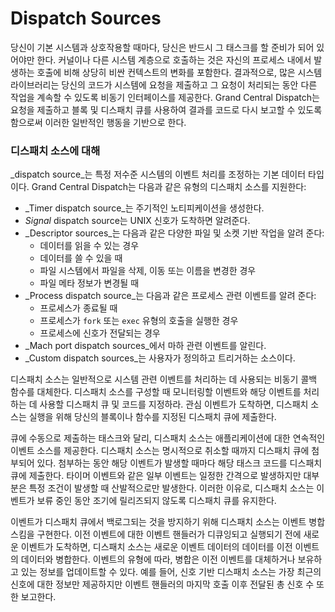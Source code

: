 # Dispatch Sources

당신이 기본 시스템과 상호작용할 때마다, 당신은 반드시 그 태스크를 할 준비가 되어 있어야만 한다. 커널이나 다른 시스템 계층으로 호출하는 것은 자신의 프로세스 내에서 발생하는 호출에 비해 상당히 비싼 컨텍스트의 변화를 포함한다. 결과적으로, 많은 시스템 라이브러리는 당신의 코드가 시스템에 요청을 제출하고 그 요청이 처리되는 동안 다른 작업을 계속할 수 있도록 비동기 인터페이스를 제공한다. Grand Central Dispatch는 요청을 제출하고 블록 및 디스패치 큐를 사용하여 결과를 코드로 다시 보고할 수 있도록 함으로써 이러한 일반적인 행동을 기반으로 한다.

### 디스패치 소스에 대해

_dispatch source_는 특정 저수준 시스템의 이벤트 처리를 조정하는 기본 데이터 타입이다. Grand Central Dispatch는 다음과 같은 유형의 디스패치 소스를 지원한다:

* _Timer dispatch source_는 주기적인 노티피케이션을 생성한다.
* _Signal_ dispatch source는 UNIX 신호가 도착하면 알려준다.
* _Descriptor sources_는 다음과 같은 다양한 파일 및 소켓 기반 작업을 알려 준다:
  * 데이터를 읽을 수 있는 경우
  * 데이터를 쓸 수 있을 때
  * 파일 시스템에서 파일을 삭제, 이동 또는 이름을 변경한 경우
  * 파일 메타 정보가 변경될 때
* _Process dispatch source_는 다음과 같은 프로세스 관련 이벤트를 알려 준다:
  * 프로세스가 종료될 때
  * 프로세스가 `fork` 또는 `exec` 유형의 호출을 실행한 경우
  * 프로세스에 신호가 전달되는 경우
* _Mach port dispatch sources_에서 마하 관련 이벤트를 알린다.
* _Custom dispatch sources_는 사용자가 정의하고 트리거하는 소스이다.

디스패치 소스는 일반적으로 시스템 관련 이벤트를 처리하는 데 사용되는 비동기 콜백 함수를 대체한다. 디스패치 소스를 구성할 때 모니터링할 이벤트와 해당 이벤트를 처리하는 데 사용할 디스패치 큐 및 코드를 지정하라. 관심 이벤트가 도착하면, 디스패치 소스는 실행을 위해 당신의 블록이나 함수를 지정된 디스패치 큐에 제출한다.

큐에 수동으로 제출하는 태스크와 달리, 디스패치 소스는 애플리케이션에 대한 연속적인 이벤트 소스를 제공한다. 디스패치 소스는 명시적으로 취소할 때까지 디스패치 큐에 첨부되어 있다. 첨부하는 동안 해당 이벤트가 발생할 때마다 해당 태스크 코드를 디스패치 큐에 제출한다. 타이머 이벤트와 같은 일부 이벤트는 일정한 간격으로 발생하지만 대부분은 특정 조건이 발생할 때 산발적으로만 발생한다. 이러한 이유로, 디스패치 소스는 이벤트가 보류 중인 동안 조기에 릴리즈되지 않도록 디스패치 큐를 유지한다.

이벤트가 디스패치 큐에서 백로그되는 것을 방지하기 위해 디스패치 소스는 이벤트 병합 스킴을 구현한다. 이전 이벤트에 대한 이벤트 핸들러가 디큐잉되고 실행되기 전에 새로운 이벤트가 도착하면, 디스패치 소스는 새로운 이벤트 데이터의 데이터를 이전 이벤트의 데이터와 병합한다. 이벤트의 유형에 따라, 병합은 이전 이벤트를 대체하거나 보유하고 있는 정보를 업데이트할 수 있다. 예를 들어, 신호 기반 디스패치 소스는 가장 최근의 신호에 대한 정보만 제공하지만 이벤트 핸들러의 마지막 호출 이후 전달된 총 신호 수 또한 보고한다.


